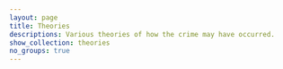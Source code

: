 ```yaml
---
layout: page
title: Theories
descriptions: Various theories of how the crime may have occurred.
show_collection: theories
no_groups: true
---
```

